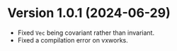 # Version 1.0.1 (2024-06-29)

- Fixed `Vec` being covariant rather than invariant.
- Fixed a compilation error on vxworks.

